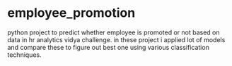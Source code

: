 # employee_promotion
python project to predict whether employee is promoted or not based on data in hr analytics vidya challenge.
in these project i applied lot of models and compare these to figure out best one  using various classification techniques.
